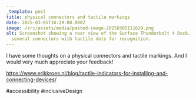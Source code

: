 ```yaml
---
_template: post
title: physical connectors and tactile markings
date: 2025-03-05T16:29:00.000Z
image: /src/assets/media/pasted-image-20250305111629.png
alt: Screenshot showing a rear view of the Surface Thunderbolt 4 Dock. It has
  several connectors with tactile dots for recognition.
---
```

I have some thoughts on a physical connectors and tactile markings. And I would very much appreciate your feedback!

https://www.erikkroes.nl/blog/tactile-indicators-for-installing-and-connecting-devices/

#accessibility #inclusiveDesign
